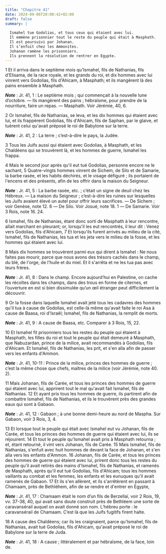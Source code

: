```yaml
---
title: "Chapitre 41"
date: 2024-09-06T20:00:42+02:00
draft: false
summary: |
  
  Ismahel tue Godolias, et tous ceux qui étaient avec lui.
  Il emmène prisonnier tout le reste du peuple qui était à Masphath.
  Il est poursuivi par Johanan.
  Il s’enfuit chez les Ammonites.
  Johanan ramène les prisonniers.
  Ils prennent la résolution de rentrer en Egypte.
---
```



1 Et il arriva dans le septième mois qu'Ismahel, fils de Nathanias, fils d'Elisama, de la race royale, et les grands du roi, et dix hommes avec lui vinrent vers Godolias, fils d'Ahicam, à Masphath; et ils mangèrent là des pains ensemble à Masphath.

***Note*** :  Jr. 41, 1 : Le septième mois ; qui commençait à la nouvelle lune d’octobre. ― Ils mangèrent des pains ; hébraïsme, pour prendre de la nourriture, faire un repas. ― Masphath. Voir Jérémie, 40, 6.

2 Or Ismahel, fils de Nathanias, se leva, et les dix hommes qui étaient avec lui, et ils frappèrent Godolias, fils d'Ahicam, fils de Saphan, par le glaive, et tuèrent celui qu'avait préposé le roi de Babylone sur la terre.

***Note*** :  Jr. 41, 2 : La terre ; c’est-à-dire le pays, la Judée.

3 Tous les Juifs aussi qui étaient avec Godolias, à Masphath, et les Chaldéens qui se trouvèrent là, et les hommes de guerre, Ismahel les frappa.


4 Mais le second jour après qu'il eut tué Godolias, personne encore ne le sachant, 5 Quatre-vingts hommes vinrent de Sichem, de Silo et de Samarie, la barbe rasée, et les habits déchirés, et le visage défiguré ; ils portaient de l'encens et des présents, afin de les offrir dans la maison du Seigneur.

***Note*** :  Jr. 41, 5 : La barbe rasée, etc. ; c’était un signe de deuil chez les Hébreux. ― La maison du Seigneur ; c’est-à-dire les ruines sur lesquelles les Juifs avaient élevé un autel pour offrir leurs sacrifices. ― De Sichem ; voir Genèse, note 12. 6 ― De Silo. Voir Josué, note 18. 1 ― De Samarie. Voir 3 Rois, note 16. 24.

6 Ismahel, fils de Nathanias, étant donc sorti de Masphath à leur rencontre, allait marchant en pleurant; or, lorsqu'il les eut rencontrés, il leur dit : Venez vers Godolias, fils d'Ahicam, 7 Et lorsqu'ils furent arrivés au milieu de la cité, Ismahel, fils de Nathanias, les tua et les jeta vers le milieu de la fosse, et les hommes qui étaient avec lui.


8 Mais dix hommes se trouvèrent parmi eux qui dirent à Ismahel : Ne nous faites pas mourir, parce que nous avons des trésors cachés dans le champ, du blé, de l'orge, de l'huile et du miel. Et il s'arrêta et ne les tua pas avec leurs frères.

***Note*** :  Jr. 41, 8 : Dans le champ. Encore aujourd’hui en Palestine, on cache les récoltes dans les champs, dans des trous en forme de citernes, et l’ouverture en est si bien dissimulée qu’un œil étranger peut difficilement la découvrir.

9 Or la fosse dans laquelle Ismahel avait jeté tous les cadavres des hommes qu'il tua à cause de Godolias, est celle-là même qu'avait faite le roi Asa à cause de Baasa, roi d'Israël; Ismahel, fils de Nathanias, la remplit de morts.

***Note*** :  Jr. 41, 9 : A cause de Baasa, etc. Comparer à 3 Rois, 15, 22.


10 Et Ismahel fit prisonniers tous les restes du peuple qui étaient à Masphath, les filles du roi et tout le peuple qui était demeuré à Masphath, que Nabuzardan, prince de la milice, avait recommandés à Godolias, fils d'Ahicam. Et Ismahel, fils de Nathanias, les prit, et s'en alla afin de passer vers les enfants d'Ammon.

***Note*** :  Jr. 41, 10-11 : Prince de la milice, princes des hommes de guerre ; c’est la même chose que chefs, maîtres de la milice (voir Jérémie, note 40. 2).


11 Mais Johanan, fils de Carée, et tous les princes des hommes de guerre qui étaient avec lui, apprirent tout le mal qu'avait fait Ismahel, fils de Nathanias. 12 Et ayant pris tous les hommes de guerre, ils partirent afin de combattre Ismahel, fils de Nathanias, et ils le trouvèrent près des grandes eaux qui sont à Gabaon.

***Note*** :  Jr. 41, 12 : Gabaon ; à une bonne demi-heure au nord de Maspha. Sur Gabaon, voir 3 Rois, 3, 4.

13 Et lorsque tout le peuple qui était avec Ismahel eut vu Johanan, fils de Carée, et tous les princes des hommes de guerre qui étaient avec lui, ils se réjouirent. 14 Et tout le peuple qu'Ismahel avait pris à Masphath retourna ; et, étant retourné, il vint vers Johanan, fils de Carée. 15 Mais Ismahel, fils de Nathanias, s'enfuit avec huit hommes de devant la face de Johanan, et s'en alla vers les enfants d'Ammon. 16 Johanan, fils de Carée, et tous les princes des hommes de guerre qui étaient avec lui, prirent donc tous les restes du peuple qu'il avait retirés des mains d'Ismahel, fils de Nathanias, et ramenés de Masphath, après qu'il eut tué Godolias, fils d'Ahicam; tous les hommes vaillants au combat et les femmes, les enfants et les eunuques qu'il avait ramenés de Gabaon. 17 Et ils s'en allèrent, et ils s'arrêtèrent en passant à Chamaam, près de Bethléhem, afin de se rendre et d'entrer en Egypte,

***Note*** :  Jr. 41, 17 : Chamaam était le nom d’un fils de Berzellaï, voir 2 Rois, 19, vv. 37-38, 40, qui avait sans doute construit près de Bethléem une sorte de caravansérail auquel on avait donné son nom. L’hébreu porte : le caravansérail de Chamaam. C’est là que les Juifs fugitifs firent halte.

18 A cause des Chaldéens; car ils les craignaient, parce qu'Ismahel, fils de Nathanias, avait tué Godolias, fils d'Ahicam, qu'avait préposé le roi de Babylone sur la terre de Juda.

***Note*** :  Jr. 41, 18 : A cause ; littéralement et par hébraïsme, de la face, loin de.

